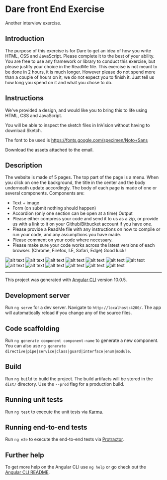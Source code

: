 # Dare front End Exercise

Another interview exercise.

## Introduction

The purpose of this exercise is for Dare to get an idea of how you write HTML, CSS and JavaScript. Please complete it to the best of your ability. You are free to use any framework or library to conduct this exercise, but please justify your choice in the ReadMe file. This exercise is not meant to be done in 2 hours, it is much longer. However please do not spend more than a couple of hours on it, we do not expect you to finish it. Just tell us how long you spend on it and what you chose to do.

## Instructions

We've provided a design, and would like you to bring this to life using HTML, CSS and JavaScript.

You will be able to inspect the sketch files in InVision without having to download Sketch.

The font to be used is https://fonts.google.com/specimen/Noto+Sans

Download the assets attached to the email.

## Description

The website is made of 5 pages. The top part of the page is a menu. When you click on one the background, the title in the center and the body underneath update accordingly. The body of each page is made of one or several components. Components are:

- Text + image
- Form (on submit nothing should happen)
- Accordion (only one section can be open at a time)
Output
- Please either compress your code and send it to us as a zip, or provide us with a link to it
on your Github/Bitbucket account if you have one.
- Please provide a ReadMe file with any instructions on how to compile or run your
code, and any assumptions you have made.
- Please comment on your code where necessary.
- Please make sure your code works across the latest versions of each browser.
(Chrome, Firefox, I.E, Safari, Edge)
Good luck!


![alt text](https://github.com/Ferie/Dare/blob/master/src/assets/images/design/01@2x.png "Home page")
![alt text](https://github.com/Ferie/Dare/blob/master/src/assets/images/design/02@2x.png "Blusher page")
![alt text](https://github.com/Ferie/Dare/blob/master/src/assets/images/design/03@2x.png "Brushes page")
![alt text](https://github.com/Ferie/Dare/blob/master/src/assets/images/design/04@2x.png "Mascara page")
![alt text](https://github.com/Ferie/Dare/blob/master/src/assets/images/design/05@2x.png "Perfume page")
![alt text](https://github.com/Ferie/Dare/blob/master/src/assets/images/design/06@2x.png "Hair page")
![alt text](https://github.com/Ferie/Dare/blob/master/src/assets/images/design/Mobile_01@2x.png "Mobile Home page")
![alt text](https://github.com/Ferie/Dare/blob/master/src/assets/images/design/Mobile_02@2x.png "Mobile Blusher page")
![alt text](https://github.com/Ferie/Dare/blob/master/src/assets/images/design/Mobile_03@2x.png "Mobile Brushes page")
![alt text](https://github.com/Ferie/Dare/blob/master/src/assets/images/design/Mobile_04@2x.png "Mobile Mascara page")
![alt text](https://github.com/Ferie/Dare/blob/master/src/assets/images/design/05@2x.png "Perfume page")
![alt text](https://github.com/Ferie/Dare/blob/master/src/assets/images/design/Mobile_06@2x.png "Mobile Hair page")
![alt text](https://github.com/Ferie/Dare/blob/master/src/assets/images/design/Nav@2x.png "Mobile Navigation Menu")

---

This project was generated with [Angular CLI](https://github.com/angular/angular-cli) version 10.0.5.

## Development server

Run `ng serve` for a dev server. Navigate to `http://localhost:4200/`. The app will automatically reload if you change any of the source files.

## Code scaffolding

Run `ng generate component component-name` to generate a new component. You can also use `ng generate directive|pipe|service|class|guard|interface|enum|module`.

## Build

Run `ng build` to build the project. The build artifacts will be stored in the `dist/` directory. Use the `--prod` flag for a production build.

## Running unit tests

Run `ng test` to execute the unit tests via [Karma](https://karma-runner.github.io).

## Running end-to-end tests

Run `ng e2e` to execute the end-to-end tests via [Protractor](http://www.protractortest.org/).

## Further help

To get more help on the Angular CLI use `ng help` or go check out the [Angular CLI README](https://github.com/angular/angular-cli/blob/master/README.md).
